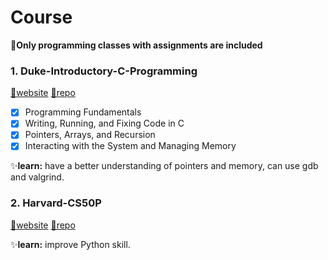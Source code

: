 

# Course
🤍**Only programming classes with assignments are included**

### 1. Duke-Introductory-C-Programming
[🔗website](https://www.coursera.org/specializations/c-programming)               [🔗repo](https://github.com/gogo-san/Duke-Introductory-C-Programming)
- [x] Programming Fundamentals
- [x] Writing, Running, and Fixing Code in C
- [x] Pointers, Arrays, and Recursion
- [x] Interacting with the System and Managing Memory

✨**learn:** have a better understanding of pointers and memory, can use gdb and valgrind.

### 2. Harvard-CS50P
[🔗website](https://cs50.harvard.edu/python/2022/)               [🔗repo](https://github.com/gogo-san/CS50P)

✨**learn:** improve Python skill.
